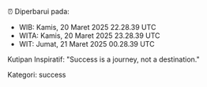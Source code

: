 ⏰ Diperbarui pada:
- WIB: Kamis, 20 Maret 2025 22.28.39 UTC
- WITA: Kamis, 20 Maret 2025 23.28.39 UTC
- WIT: Jumat, 21 Maret 2025 00.28.39 UTC

Kutipan Inspiratif:
"Success is a journey, not a destination."


Kategori: success

